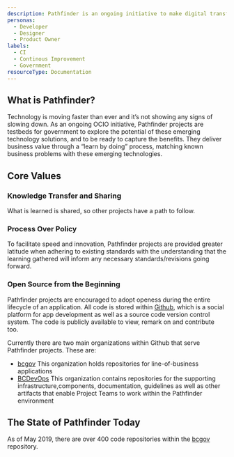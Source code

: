```yaml
---
description: Pathfinder is an ongoing initiative to make digital transformation & development better in gov. Learn about its beginning and where Pathfinder is going. 
personas:
  - Developer
  - Designer
  - Product Owner
labels:
  - CI
  - Continous Improvement
  - Government
resourceType: Documentation
---
```

## What is Pathfinder?

Technology is moving faster than ever and it’s not showing any signs of slowing down. As an ongoing OCIO initiative, Pathfinder projects are testbeds for government to explore the potential of these emerging technology solutions, and to be ready to capture the benefits. They deliver business value through a “learn by doing” process, matching known business problems with these emerging technologies. 

## Core Values

### Knowledge Transfer and Sharing
What is learned is shared, so other projects have a path to follow. 

### Process Over Policy
To facilitate speed and innovation, Pathfinder projects are provided greater latitude when adhering to existing standards with the understanding that the learning gathered will inform any necessary standards/revisions going forward.

### Open Source from the Beginning

Pathfinder projects are encouraged to adopt openess during the entire lifecycle of an application. All code is stored within [Github](https://github.com), which is a social platform for app development as well as a source code version control system. The code is publicly available to view, remark on and contribute too. 

Currently there are two main organizations within Github that serve Pathfinder projects. These are:

- [bcgov](https://github.com/bcgov) This organization holds repositories for line-of-business applications 
- [BCDevOps](https://github.com/BCDevOps) This organization contains repositories for the supporting infrastructure,components, documentation, guidelines as well as other artifacts that enable Project Teams to work within the Pathfinder environment

<!-- ### Modern Tooling

The primary platform for application hosting is done through an on premise solution utilizing [Red Hat Openshift](https://www.openshift.com/). This platform enables and empowers teams with the tooling, capabality, and knowledge to develop and maintain applications with the 
in a manner that embraces 
 -->

<!-- ### Open Door Policy

Spurring and growing community is an important principal to the initiative. -->

## The State of Pathfinder Today

As of May 2019, there are over 400 code repositories within the [bcgov](https://github.com/bcgov) repository.
